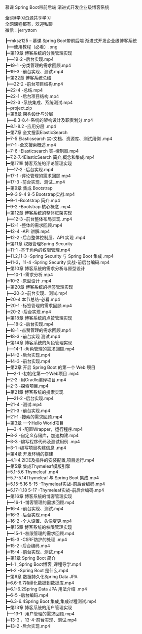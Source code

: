 慕课 Spring Boot带前后端 渐进式开发企业级博客系统

全网it学习资源共享学习<br>全网课程都有，欢迎私聊<br>微信：jerryttom<br>

┣━mksz125 – 慕课 Spring Boot带前后端 渐进式开发企业级博客系统<br> ┣━使用教程（必看）.png<br> ┣━第19章 博客系统的分类管理实现<br> ┣━19-2 -后台实现.mp4<br> ┣━19-1 -分类管理的需求回顾.mp4<br> ┣━19-3 -前台实现、测试.mp4<br> ┣━第22章 博客系统总结<br> ┣━22-2 -前台项目结构.mp4<br> ┣━22-4 -总结.mp4<br> ┣━22-1 -后台项目结构.mp4<br> ┣━22-3 -系统集成、系统测试.mp4<br> ┣━project.zip<br> ┣━第8章 架构设计与分层<br> ┣━8.3-8.4-系统的架构设计及职责划分.mp4<br> ┣━8.1-8.2 -应用分层 .mp4<br> ┣━第7章 全文搜索ElasticSearch<br> ┣━7-5 Elasticsearch 实-文档、资源库、测试用例 .mp4<br> ┣━7-1 -全文搜索概述.mp4<br> ┣━7-6 -Elasticsearch 实-控制器.mp4<br> ┣━7.2-7.4ElasticSearch 简介,概念和集成.mp4<br> ┣━第17章 博客系统的评论管理实现<br> ┣━17-2 -后台实现.mp4<br> ┣━17-1 -评论管理的需求回顾.mp4<br> ┣━17-3 -前台实现、测试_.mp4<br> ┣━第9章 集成 Bootstrap<br> ┣━9-3 9-4 9-5 Bootstrap实战.mp4<br> ┣━9-1 -Bootstrap 简介.mp4<br> ┣━9-2 -Bootstrap 核心概念 .mp4<br> ┣━第12章 博客系统的整体框架实现<br> ┣━12-3 -前台整体布局实现 .mp4<br> ┣━12-1 -整体的需求回顾.mp4<br> ┣━12-4 -API 讲解.mp4<br> ┣━12-2 -后台整体控制层、API 实现 .mp4<br> ┣━第11章 权限管理Spring Security<br> ┣━11-1 -基于角色的权限管理.mp4<br> ┣━11.2,11-3 -Spring Security 与 Spring Boot 集成 .mp4<br> ┣━11-3，11-4 -Spring Security 实战-前后台编码.mp4<br> ┣━第10章 博客系统的需求分析与原型设计<br> ┣━10-1 -需求分析.mp4<br> ┣━10-2 -原型设计 .mp4<br> ┣━第20章 博客系统的标签管理实现<br> ┣━20-3 -前台实现、测试.mp4<br> ┣━20-4 本节总结-必看.mp4<br> ┣━20-1 -标签管理的需求回顾.mp4<br> ┣━20-2 -后台实现.mp4<br> ┣━第18章 博客系统的点赞管理实现<br> ┣━18-2 -后台实现.mp4<br> ┣━18-1 -点赞管理的需求回顾.mp4<br> ┣━18-3 -前台实现 测试.mp4<br> ┣━第14章 博客系统的角色管理实现<br> ┣━14-1 -角色管理的需求回顾.mp4<br> ┣━14-2 -后台实现.mp4<br> ┣━14-3 -前台实现.mp4<br> ┣━第2章 开启 Spring Boot 的第一个 Web 项目<br> ┣━2-1 -初始化第一个Web项目 .mp4<br> ┣━2-2 -用Gradle编译项目.mp4<br> ┣━2-3 -探索项目.mp4<br> ┣━第21章 博客系统的搜索实现<br> ┣━21-2 -后台实现.mp4<br> ┣━21-4 -测试.mp4<br> ┣━21-3 -前台实现.mp4<br> ┣━21-1 -搜索的需求回顾.mp4<br> ┣━第3章 一个Hello World项目<br> ┣━3-4 -配置Wrapper，运行程序.mp4<br> ┣━3-2 -自定义存储库，加速构建.mp4<br> ┣━3-3 -编写程序代码及测试用例 .mp4<br> ┣━3-1 -编写项目构建信息 .mp4<br> ┣━第4章 开发环境的搭建<br> ┣━4.1-4.2IDE及插件的安装配置,项目运行.mp4<br> ┣━第5章 集成Thymeleaf模版引擎<br> ┣━5.1-5.6 Thymeleaf .mp4<br> ┣━5.7-5.14Thymeleaf 与 Spring Boot 集成.mp4<br> ┣━5.15-5.16 5-15 -Thymeleaf实战-前后台编码.mp4<br> ┣━5.17-1.18 5-17 -Thymeleaf实战-前后台编码.mp4<br> ┣━第16章 博客系统的博客管理实现<br> ┣━16-1 -博客管理的需求回顾.mp4<br> ┣━16-4 -前台实现、测试.mp4<br> ┣━16-3 -后台实现.mp4<br> ┣━16-2 -个人设置、头像变更.mp4<br> ┣━第15章 博客系统的权限管理实现<br> ┣━15-1 -权限管理的需求回顾.mp4<br> ┣━15-3 -CSRF防护的处理 .mp4<br> ┣━15-2 -后台编码.mp4<br> ┣━15-4 -前台实现、测试.mp4<br> ┣━第1章 Spring Boot 简介<br> ┣━1-1 _Spring Boot博客_课程导学.mp4<br> ┣━1-2 -Spring Boot 是什么.mp4<br> ┣━第6章 数据持久化Spring Data JPA<br> ┣━6.6-6.7持续化数据到数据库.mp4<br> ┣━6.1-6.2Spring Data JPA 用法介绍 .mp4<br> ┣━6-5 -后台编码.mp4<br> ┣━6.3-6.4Spring Boot 集成,集成过程测试.mp4<br> ┣━第13章 博客系统的用户管理实现<br> ┣━13-1 -用户管理的需求回顾.mp4<br> ┣━13-3 ，13-4-前台实现、测试.mp4<br> ┣━13-2 -后台实现.mp4